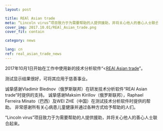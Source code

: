 ```yaml
---
layout: post

title: REAl Asian trade
meta: “Lincoln virus”项目致力于为需要帮助的人提供援助，并将关心他人的善心人士联合起来。
cover_img: 2017.10.01/REAl_Asian_trade.png
cover_fit: contain

category: news

lang: cn
ref: real_asian_trade_news
---
```


2017年10月1日开始在工作中使用新的技术分析软件“<<a href="https://lincolnvirus.com/projects/cn/forex/real_asian_trade.html" target="_blank">REAl Asian trade</a>”。

测试显示结果很好，可将其应用于慈善事业。

诚挚感谢Vladimir Blednov（俄罗斯联邦）在研发技术分析软件“REAl Asian trade”时提供的支持。
诚挚感谢Maksim Kirillov（俄罗斯联邦），Raphael Ferreira Minato（巴西）及WEI ZHE（中国）在测试技术分析软件时提供的帮助。
非常感谢所有关心病患儿童健康并通过各种方式给予帮助的人们。

“Lincoln virus”项目致力于为需要帮助的人提供援助，并将关心他人的善心人士联合起来。
